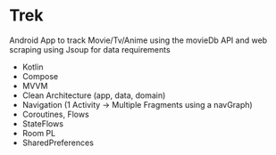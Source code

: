 # Trek
Android App to track Movie/Tv/Anime using the movieDb API and web scraping using Jsoup for data requirements

- Kotlin
- Compose
- MVVM
- Clean Architecture (app, data, domain)
- Navigation (1 Activity -> Multiple Fragments using a navGraph)
- Coroutines, Flows
- StateFlows
- Room PL
- SharedPreferences

